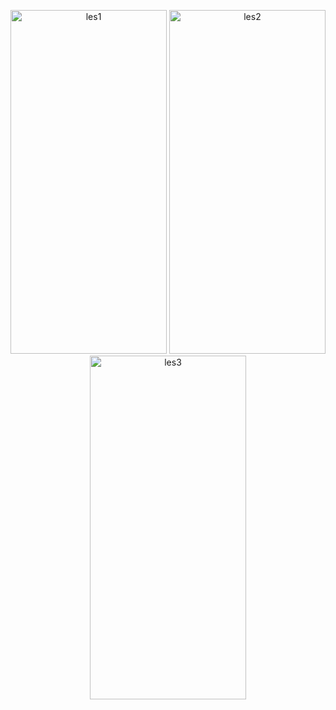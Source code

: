 <p align="center">
<img width="250" height="550,08" alt="les1" src="https://github.com/user-attachments/assets/4682cb0c-6929-4f19-a857-f0ecfaf70d22" />
<img width="250" height="550,08" alt="les2" src="https://github.com/user-attachments/assets/f9cc5b3b-b1e9-48b6-8c31-c1f4b7194733" />
<img width="250" height="550,08" alt="les3" src="https://github.com/user-attachments/assets/9a61ab6b-65e3-45a3-9ec4-914dd3164de6" />
</p>
